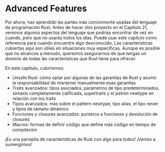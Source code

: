 # Advanced Features

Por ahora, has aprendido las partes más comúnmente usadas del lenguaje de
programación Rust. Antes de hacer otro proyecto en el Capítulo 21, veremos
algunos aspectos del lenguaje que podrías encontrar de vez en cuando, pero
que no usarás todos los días. Puede usar este capítulo como referencia para
cuando encuentre algo desconocido. Las características cubiertas aquí son
útiles en situaciones muy específicas. Aunque es posible que no alcances
a menudo, queremos asegurarnos de que tengas un dominio de todas las
características que Rust tiene para ofrecer.

En este capítulo, cubriremos:

- Unsafe Rust: cómo optar por algunas de las garantías de Rust y asumir la
  responsabilidad de mantener manualmente esas garantías
- Traits avanzados: tipos asociados, parámetros de tipo predeterminados,
  sintaxis completamente calificada, supertraits y el patrón newtype en
  relación con los traits
- Tipos avanzados: más sobre el pattern newtype, tipo alias, el tipo never y
  tipos de tamaño dinámico
- Funciones y closures avanzados: punteros a funciones y devolución de
  closures
- Macros: formas de definir código que define más código en tiempo de
  compilación

¡Es una panoplia de características de Rust con algo para todos! ¡Vamos a
sumergirnos!
